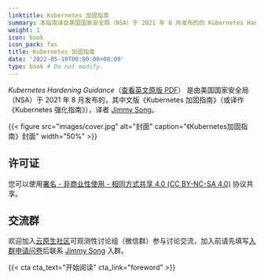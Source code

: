 ```yaml
---
linktitle: Kubernetes 加固指南
summary: 本指南译自美国国家安全局（NSA）于 2021 年 8 月发布的的 Kubernetes Hardening Guidance。
weight: 1
icon: book
icon_pack: fas
title: Kubernetes 加固指南
date: '2022-05-19T00:00:00+08:00'
type: book # Do not modify.
---
```


*Kubernetes Hardening Guidance*（[查看英文原版 PDF](https://media.defense.gov/2021/Aug/03/2002820425/-1/-1/1/CTR_KUBERNETES%20HARDENING%20GUIDANCE.PDF)） 是由美国国家安全局（NSA）于 2021 年 8 月发布的，其中文版《Kubernetes 加固指南》（或译作《Kubernetes 强化指南》），译者 [Jimmy Song](https://jimmysong.io)。

{{< figure src="images/cover.jpg" alt="封面" caption="《Kubernetes加固指南》封面" width="50%" >}}

## 许可证

您可以使用[署名 - 非商业性使用 - 相同方式共享 4.0 (CC BY-NC-SA 4.0)](https://creativecommons.org/licenses/by-nc-sa/4.0/deed.zh)  协议共享。

## 交流群

欢迎加入[云原生社区](https://cloudnative.to/)可观测性讨论组（微信群）参与讨论交流，加入前请先填写[入群申请问卷](https://wj.qq.com/s2/5479026/bf82)后联系 [Jimmy Song](https://jimmysong.io/contact/) 入群。

{{< cta cta_text="开始阅读" cta_link="foreword" >}}
